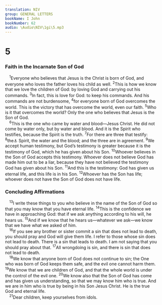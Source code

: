 ```yaml
---
translation: NIV
group: GENERAL LETTERS
bookName: I John 
bookNumber: 62
audio: \Audio\NIV\1gi\5.mp3
---
```


<div class="title"><h1>5</h1><h3>Faith in the Incarnate Son of God </h3></div>
<span class="verse 1gi_5_1"> <sup>1</sup>Everyone who believes that Jesus is the Christ is born of God, and everyone who loves the father loves his child as well. </span>
<span class="verse 1gi_5_2"><sup>2</sup>This is how we know that we love the children of God: by loving God and carrying out his commands. </span>
<span class="verse 1gi_5_3"><sup>3</sup>In fact, this is love for God: to keep his commands. And his commands are not burdensome, </span>
<span class="verse 1gi_5_4"><sup>4</sup>for everyone born of God overcomes the world. This is the victory that has overcome the world, even our faith. </span>
<span class="verse 1gi_5_5"><sup>5</sup>Who is it that overcomes the world? Only the one who believes that Jesus is the Son of God. <br/></span>
<span class="verse 1gi_5_6"> <sup>6</sup>This is the one who came by water and blood—Jesus Christ. He did not come by water only, but by water and blood. And it is the Spirit who testifies, because the Spirit is the truth. </span>
<span class="verse 1gi_5_7"><sup>7</sup>For there are three that testify: </span>
<span class="verse 1gi_5_8"><sup>8</sup>the<a data-toggle="tooltip" data-placement="bottom" title="Late manuscripts of the Vulgate testify in heaven: the Father, the Word and the Holy Spirit, and these three are one. 8And there are three that testify on earth: the (not found in any Greek manuscript before the fourteenth century)">⚓</a> Spirit, the water and the blood; and the three are in agreement. </span>
<span class="verse 1gi_5_9"><sup>9</sup>We accept human testimony, but God’s testimony is greater because it is the testimony of God, which he has given about his Son. </span>
<span class="verse 1gi_5_10"><sup>10</sup>Whoever believes in the Son of God accepts this testimony. Whoever does not believe God has made him out to be a liar, because they have not believed the testimony God has given about his Son. </span>
<span class="verse 1gi_5_11"><sup>11</sup>And this is the testimony: God has given us eternal life, and this life is in his Son. </span>
<span class="verse 1gi_5_12"><sup>12</sup>Whoever has the Son has life; whoever does not have the Son of God does not have life. <br/></span>
<div class="title"><h3>Concluding Affirmations </h3></div>
<span class="verse 1gi_5_13"> <sup>13</sup>I write these things to you who believe in the name of the Son of God so that you may know that you have eternal life. </span>
<span class="verse 1gi_5_14"><sup>14</sup>This is the confidence we have in approaching God: that if we ask anything according to his will, he hears us. </span>
<span class="verse 1gi_5_15"><sup>15</sup>And if we know that he hears us—whatever we ask—we know that we have what we asked of him. <br/></span>
<span class="verse 1gi_5_16"> <sup>16</sup>If you see any brother or sister commit a sin that does not lead to death, you should pray and God will give them life. I refer to those whose sin does not lead to death. There is a sin that leads to death. I am not saying that you should pray about that. </span>
<span class="verse 1gi_5_17"><sup>17</sup>All wrongdoing is sin, and there is sin that does not lead to death. <br/></span>
<span class="verse 1gi_5_18"> <sup>18</sup>We know that anyone born of God does not continue to sin; the One who was born of God keeps them safe, and the evil one cannot harm them. </span>
<span class="verse 1gi_5_19"><sup>19</sup>We know that we are children of God, and that the whole world is under the control of the evil one. </span>
<span class="verse 1gi_5_20"><sup>20</sup>We know also that the Son of God has come and has given us understanding, so that we may know him who is true. And we are in him who is true by being in his Son Jesus Christ. He is the true God and eternal life. <br/></span>
<span class="verse 1gi_5_21"> <sup>21</sup>Dear children, keep yourselves from idols. <br/></span>
